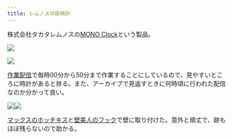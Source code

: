 ```yaml
---
title: レムノスの掛時計
---
```

株式会社タカタレムノスの[MONO Clock](https://www.amazon.co.jp/dp/B004UIT8BK)という製品。

![](https://lh4.googleusercontent.com/PiyF3yn_j6r5vt6wBQoTt4edYP4bOTqCOei-1yChLwqgoNkIKE9p__Sa2b6i8wD_LIG4gW9_LIRAcCfSiFkPmuT8RgGh9L0sd7KFVrD160DhNOhzIwqzbKzdSplyUUzYZovyyyR07eJjM4WGqhmKiRlFytkPpmyVoyx-EHtyIGjViI8BvkDxgzMt)

![](https://lh6.googleusercontent.com/3fLjNplucpHCNBZl1QgZUHTFYrtPBzCHXQIqtaM2QRo1PJ5EMWppiqQE-GYG0iFAQ2Cq3fFVRf0yxP2PZox3DP4j6WE4ASEtYYoJ9ry0O9D-nJKxHCdYZutk1nJB8KspLOT0Bo4EOJDFoBpA-kNBHvTmnw1GAz1JqdsY9CPD0ScOiymJ0IGD-_uh)

[作業配信](https://www.youtube.com/channel/UC5s-KpSDGzxWPWNv94PnJHw)で毎時00分から50分まで作業することにしているので、見やすいところに時計があると捗る。また、アーカイブで見返すときに何時頃に行われた配信なのか分かって良い。

![](https://lh4.googleusercontent.com/YfifOT-VMhdjCfom7OvgpM_t-Yn9xAm02bySFnb7pZebgmt68aR8adXLEwnn8xspiUIeeKHUFXpTf1qb1VtoY2J_Xe9KBdccwUSBmWN6jYFwwR9RGHs1JRymVfMUavFJt6irQIWQOmifGl4AqQQWHWK8JdhP-3Y-xgnDviiqwW9gtzDy8LF2Jx_p)![](https://lh4.googleusercontent.com/oxcTMu002WB73-UA2J3_IG5OX9FI2oQFc1BcFVn_AhvCY1Cq3p19eNuGvYs4czNgsChVe-vo_0HAhIPYVV27WShDEN8QfUb8ZyL5MI5PMFtmk6A_PJKuKVabb9Mc7UBxmtzKoF6iKvfNKqXTh3oBYrwZt4O0c34MumekK-f3_NTp59nKvthX1WYG)

[マックスのホッチキス](https://www.amazon.co.jp/dp/B000O9WRWG)と[壁美人のフック](https://www.amazon.co.jp/dp/B00CU78TDG)で壁に取り付けた。意外と頑丈で、跡もほぼ残らないので助かる。
